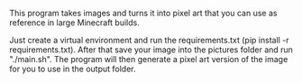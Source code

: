 This program takes images and turns it into pixel art that you can use as reference in large Minecraft builds.

Just create a virtual environment and run the requirements.txt (pip install -r requirements.txt). After that save your image into the pictures folder and run "./main.sh". The program will then generate a pixel art version of the image for you to use in the output folder.